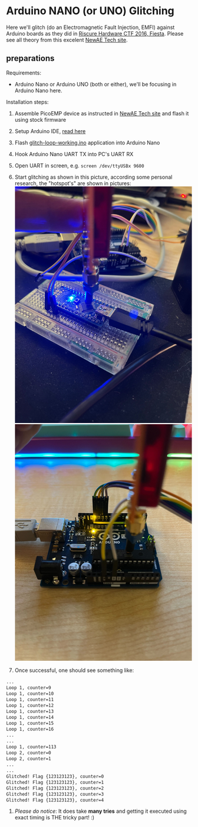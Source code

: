 # Arduino NANO (or UNO) Glitching

Here we'll glitch (do an Electromagnetic Fault Injection, EMFI) against Arduino boards as they did in [Riscure Hardware CTF 2016, Fiesta](https://pedro-javierf.github.io/devblog/rhmefaultinjection/).
Please see all theory from this excelent [NewAE Tech site](https://github.com/newaetech/chipshouter-picoemp).

## preparations
Requirements:
* Arduino Nano or Arduino UNO (both or either), we'll be focusing in Arduino Nano here.

Installation steps:
1. Assemble PicoEMP device as instructed in [NewAE Tech site](https://github.com/newaetech/chipshouter-picoemp) and flash it using stock firmware
1. Setup Arduino IDE, [read here](https://www.arduino.cc/en/software)
1. Flash [glitch-loop-working.ino](glitch-loop-working.ino) application into Arduino Nano
1. Hook Arduino Nano UART TX into PC's UART RX
1. Open UART in screen, e.g. `screen /dev/ttyUSBx 9600`
1. Start glitching as shown in this picture, according some personal research, the "hotspot's" are shown in pictures:
 ![NANO](NANO.jpg "NANO")
 ![UNO](UNO.jpg "UNO")

1. Once successful, one should see something like:
```
...
Loop 1, counter=9
Loop 1, counter=10
Loop 1, counter=11
Loop 1, counter=12
Loop 1, counter=13
Loop 1, counter=14
Loop 1, counter=15
Loop 1, counter=16
...
...
Loop 1, counter=113
Loop 2, counter=0
Loop 2, counter=1
...
...
Glitched! Flag {123123123}, counter=0
Glitched! Flag {123123123}, counter=1
Glitched! Flag {123123123}, counter=2
Glitched! Flag {123123123}, counter=3
Glitched! Flag {123123123}, counter=4
```
1. _Please do notice_: It does take **many tries** and getting it executed using exact timing is THE tricky part! :)
